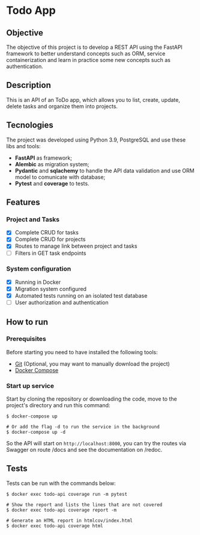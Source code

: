 # Todo App

## Objective
The objective of this project is to develop a REST API using the FastAPI framework to better understand concepts
such as ORM, service containerization and learn in practice some new concepts such as authentication.

## Description
This is an API of an ToDo app, which allows you to list, create, update, delete tasks and organize them into projects.

## Tecnologies
The project was developed using Python 3.9, PostgreSQL and use these libs and tools:
- **FastAPI** as framework;
- **Alembic** as migration system;
- **Pydantic** and **sqlachemy** to handle the API data validation and  use ORM model to comunicate with database;
- **Pytest** and **coverage** to tests.

## Features
### Project and Tasks
- [x] Complete CRUD for tasks
- [x] Complete CRUD for projects
- [x] Routes to manage link between project and tasks
- [ ] Filters in GET task endpoints

### System configuration
- [x] Running in Docker
- [x] Migration system configured
- [x] Automated tests running on an isolated test database
- [ ] User authorization and authentication

## How to run

### Prerequisites
Before starting you need to have installed the following tools:
- [Git](https://git-scm.com) (Optional, you may want to manually download the project)
- [Docker Compose](https://docs.docker.com/compose/)

### Start up service
Start by cloning the repository or downloading the code, move to the project's directory and run this command:

``` shell
$ docker-compose up

# Or add the flag -d to run the service in the background
$ docker-compose up -d
```

So the API will start on `http://localhost:8000`, you can try the routes via Swagger on route /docs and 
see the documentation on /redoc.

## Tests
Tests can be run with the commands below:

``` shell
$ docker exec todo-api coverage run -m pytest

# Show the report and lists the lines that are not covered
$ docker exec todo-api coverage report -m

# Generate an HTML report in htmlcov/index.html
$ docker exec todo-api coverage html
```
